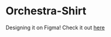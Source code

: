# Orchestra-Shirt
Designing it on Figma! Check it out [here](https://www.figma.com/design/2u87CNdqeXg55MlK2PVv4f/School-shirts?node-id=0-1&t=OkEivr9nrxlHgI6R-1)
